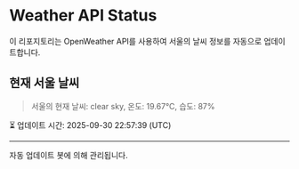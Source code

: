 
# Weather API Status

이 리포지토리는 OpenWeather API를 사용하여 서울의 날씨 정보를 자동으로 업데이트합니다.

## 현재 서울 날씨
> 서울의 현재 날씨: clear sky, 온도: 19.67°C, 습도: 87%

⏳ 업데이트 시간: 2025-09-30 22:57:39 (UTC)

---
자동 업데이트 봇에 의해 관리됩니다.
